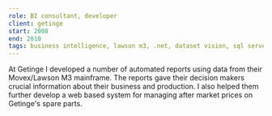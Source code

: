 ```yaml
---
role: BI consultant, developer
client: getinge
start: 2008
end: 2010
tags: business intelligence, lawson m3, .net, dataset vision, sql server
---
```


At Getinge I developed a number of automated reports using data from their Movex/Lawson M3 mainframe. The reports gave their decision makers crucial information about their business and production. I also helped them further develop a web based system for managing after market prices on Getinge's spare parts.
